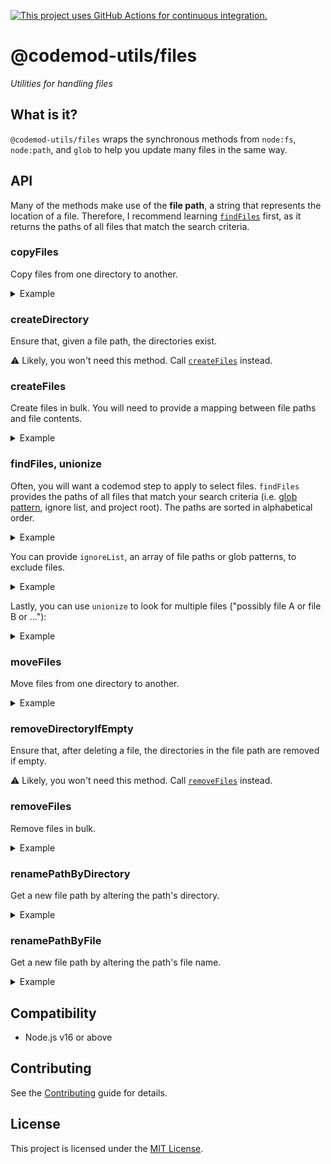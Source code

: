 [![This project uses GitHub Actions for continuous integration.](https://github.com/ijlee2/codemod-utils/actions/workflows/ci.yml/badge.svg)](https://github.com/ijlee2/codemod-utils/actions/workflows/ci.yml)

# @codemod-utils/files

_Utilities for handling files_


## What is it?

`@codemod-utils/files` wraps the synchronous methods from `node:fs`, `node:path`, and `glob` to help you update many files in the same way.


## API

Many of the methods make use of the **file path**, a string that represents the location of a file. Therefore, I recommend learning [`findFiles`](#findfiles-unionize) first, as it returns the paths of all files that match the search criteria.


### copyFiles

Copy files from one directory to another.

<details>

<summary>Example</summary>

In [`ember-codemod-v1-to-v2`](https://github.com/ijlee2/ember-codemod-v1-to-v2/), we want to copy some files from the project root to the addon package.

```js
import { copyFiles } from '@codemod-utils/files';

const filePaths = ['LICENSE.md', 'README.md'];

copyFiles(filePaths, {
  from: '',
  projectRoot: '__projectRoot__',
  to: '__addonLocation__',
});
```

</details>


### createDirectory

Ensure that, given a file path, the directories exist.

⚠️ Likely, you won't need this method. Call [`createFiles`](#createfiles) instead.


### createFiles

Create files in bulk. You will need to provide a mapping between file paths and file contents.

<details>

<summary>Example</summary>

```js
import { createFiles } from '@codemod-utils/files';

const fileMap = new Map([
  ['LICENSE.md', 'The MIT License (MIT)'],
  ['README.md', '# ember-container-query'],
]);

createFiles(fileMap, {
  projectRoot: '__projectRoot__',
});
```

</details>


### findFiles, unionize

Often, you will want a codemod step to apply to select files. `findFiles` provides the paths of all files that match your search criteria (i.e. [glob pattern](https://github.com/isaacs/node-glob#glob-primer), ignore list, and project root). The paths are sorted in alphabetical order.

<details>

<summary>Example</summary>

In [`ember-codemod-v1-to-v2`](https://github.com/ijlee2/ember-codemod-v1-to-v2/), we want to move the `tests/dummy` folder to the test-app package.

```js
import { findfiles } from '@codemod-utils/files';

const filePaths = findFiles('tests/dummy/**/*', {
  projectRoot: '__projectRoot__',
});
```

</details>

You can provide `ignoreList`, an array of file paths or glob patterns, to exclude files.

<details>

<summary>Example</summary>

In [`ember-codemod-v1-to-v2`](https://github.com/ijlee2/ember-codemod-v1-to-v2/), we want to move some files in `tests` to the test-app package's `tests` folder.

```js
import { findfiles } from '@codemod-utils/files';

const filePaths = findFiles('tests/**/*', {
  ignoreList: ['tests/dummy/**/*'],
  projectRoot: '__projectRoot__',
});
```

</details>

Lastly, you can use `unionize` to look for multiple files ("possibly file A or file B or ..."):

<details>

<summary>Example</summary>

```js
import { findfiles, unionize } from '@codemod-utils/files';

const files = ['LICENSE.md', 'README.md'];

const filePaths = findFiles(unionize(files), {
  projectRoot: '__projectRoot__',
});
```

</details>


### moveFiles

Move files from one directory to another.

<details>

<summary>Example</summary>

In [`ember-codemod-v1-to-v2`](https://github.com/ijlee2/ember-codemod-v1-to-v2/), we want to move some files from the project root to the test-app package.

```js
import { copyFiles } from '@codemod-utils/files';

const files = [
  '.ember-cli',
  '.watchmanconfig',
  'ember-cli-build.js',
  'testem.js',
];

copyFiles(filePaths, {
  from: '',
  projectRoot: '__projectRoot__',
  to: '__testAppLocation__',
});
```

</details>


### removeDirectoryIfEmpty

Ensure that, after deleting a file, the directories in the file path are removed if empty.

⚠️ Likely, you won't need this method. Call [`removeFiles`](#removefiles) instead.


### removeFiles

Remove files in bulk.

<details>

<summary>Example</summary>

```js
import { removeFiles } from '@codemod-utils/files';

const filePaths = ['LICENSE.md', 'README.md'];

removeFiles(filePaths, {
  projectRoot: '__projectRoot__',
});
```

</details>


### renamePathByDirectory

Get a new file path by altering the path's directory.

<details>

<summary>Example</summary>

In [`ember-codemod-v1-to-v2`](https://github.com/ijlee2/ember-codemod-v1-to-v2/), we want to compute `appReexports`. To do so, we find all files in the `app` folder, then remove the word `app` from each file path.

```js
import { findFiles, renamePathByDirectory } from '@codemod-utils/files';

function getAppReexports(options) {
  const { projectRoot } = options;

  const filePaths = findFiles('app/**/*.js', {
    cwd: projectRoot,
  });

  return filePaths
    .map((filePath) => {
      return renameDirectory(filePath, {
        from: 'app',
        to: '',
      });
    })
    .sort();
}
```

</details>


### renamePathByFile

Get a new file path by altering the path's file name.

<details>

<summary>Example</summary>

In [`ember-codemod-pod-to-octane`](https://github.com/ijlee2/ember-codemod-pod-to-octane/), we want to "un-pod" components. To do so, we find all files in the `app/components` folder, then adjust the file name.

```js
import { findFiles, renamePathByFile } from '@codemod-utils/files';

function migrationStrategyForComponentClasses(options) {
  const { projectRoot } = options;

  const filePaths = findFiles('app/components/**/component.{d.ts,js,ts}', {
    projectRoot,
  });

  return filePaths.map((oldFilePath) => {
    const newFilePath = renamePathByFile(oldFilePath, {
      find: {
        directory: 'app/components',
        file: 'component',
      },
      replace: (key) => {
        return `app/components/${key}`;
      },
    });

    return [oldFilePath, newFilePath];
  });
}
```

</details>


## Compatibility

* Node.js v16 or above


## Contributing

See the [Contributing](../../CONTRIBUTING.md) guide for details.


## License

This project is licensed under the [MIT License](LICENSE.md).
